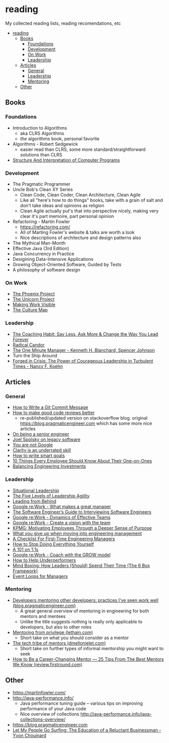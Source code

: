 # reading
My collected reading lists, reading recomendations, etc

- [reading](#reading)
  - [Books](#books)
    - [Foundations](#foundations)
    - [Development](#development)
    - [On Work](#on-work)
    - [Leadership](#leadership)
  - [Articles](#articles)
    - [General](#general)
    - [Leadership](#leadership-1)
    - [Mentoring](#mentoring)
  - [Other](#other)

## Books 

### Foundations 
* Introduction to Algorithms 
  * aka CLRS Algorithms
  * _the_ algorithms book, personal favorite
* Algorithms - Robert Sedgewick
  * easier read than CLRS, some more standard/straightforward solutions than CLRS
* [Structure And Interpretation of Computer Programs](https://mitpress.mit.edu/sites/default/files/sicp/full-text/book/book.html)

### Development
* The Pragmatic Programmer
* Uncle Bob's Clean XY Series
  * Clean Code, Clean Coder, Clean Architecture, Clean Agile
  * Like all "here's how to do things" books, take with a grain of salt and don't take ideas and opinions as religion
  * Clean Agile actually put's that into perspective nicely, making very clear it's part memoire, part personal opinion 
* Refactoring - Martin Fowler
  * https://refactoring.com/
  * All of Marting Fowler's website & talks are worth a look
  * Nice descriptions of architecture and design patterns also
* The Mythical Man-Month
* Effective Java (3rd Edition)
* Java Concurrency in Practice
* Desigining Data-Intensive Applications
* Growing Object-Oriented Software, Guided by Tests
* A philosophy of software design

### On Work
* [The Phoenix Project](https://www.goodreads.com/book/show/17255186-the-phoenix-project)
* [The Unicorn Project](https://www.goodreads.com/book/show/44333183-the-unicorn-project)
* [Making Work Visible](https://www.goodreads.com/book/show/36458712-making-work-visible)
* [The Culture Map](https://www.goodreads.com/en/book/show/22085568-the-culture-map)

### Leadership
* [The Coaching Habit: Say Less, Ask More & Change the Way You Lead Forever](https://boxofcrayons.com/the-coaching-habit-book/)
* [Radical Candor](https://www.radicalcandor.com/)
* [The One Minute Manager - Kenneth H. Blanchard, Spencer Johnson](https://www.goodreads.com/book/show/763362.The_One_Minute_Manager)
* Turn the Ship Around
* [Forged in Crisis: The Power of Courageous Leadership in Turbulent Times - Nancy F. Koehn](https://www.goodreads.com/book/show/34466851-forged-in-crisis)

## Articles

### General
* [How to Write a Git Commit Message](https://chris.beams.io/posts/git-commit/)
* [How to make good code reviews better](https://stackoverflow.blog/2019/09/30/how-to-make-good-code-reviews-better/)
  * re-published/updated version on stackoverflow blog. original https://blog.pragmaticengineer.com which has some more nice articles
* [On being a senior engineer](https://www.kitchensoap.com/2012/10/25/on-being-a-senior-engineer/)
* [Joel Spolsky on legacy software](https://www.joelonsoftware.com/2000/04/06/things-you-should-never-do-part-i/)
* [You are not Google](https://blog.bradfieldcs.com/you-are-not-google-84912cf44afb)
* [Clarity is an underrated skill](https://tomgamon.com/posts/clarity/)
* [How to write smart goals](https://www.atlassian.com/blog/productivity/how-to-write-smart-goals)
* [10 Things Every Employee Should Know About Their One-on-Ones](https://getlighthouse.com/blog/one-on-ones-employee-know/)
* [Balancing Engineering Investments](https://www.swarmia.com/blog/balancing-engineering-investments/)

### Leadership
* [Situational Leadership](https://situational.com/blog/the-four-leadership-styles-of-situational-leadership/)
* [The Five Levels of Leadership Agility](https://www.amanet.org/articles/the-five-levels-of-leadership-agility/?utm_source=pocket_mylist)
* [Leading from Behind](https://hbr.org/2010/05/leading-from-behind)
* [Google re:Work - What makes a great manager](https://rework.withgoogle.com/guides/managers-identify-what-makes-a-great-manager/steps/learn-about-googles-manager-research/)
* [The Software Engineer’s Guide to Interviewing Software Engineers](https://cgroom.medium.com/the-software-engineers-guide-to-interviewing-software-engineers-980bbfdb4006)
* [Google re:Work - Dynamics of Effective Teams](https://rework.withgoogle.com/guides/understanding-team-effectiveness/steps/identify-dynamics-of-effective-teams/)
* [Google re:Work - Create a vision with the team](https://rework.withgoogle.com/guides/managers-set-and-communicate-a-team-vision/steps/create-a-vision-with-the-team/)
* [KPMG: Motivating Employees Through a Deeper Sense of Purpose](https://rework.withgoogle.com/case-studies/KPMG-purpose/?utm_source=pocket_mylist)
* [What you give up when moving into engineering management](https://stackoverflow.blog/2022/02/23/what-you-give-up-when-moving-into-engineering-management/?utm_source=pocket_mylist)
* [A Checklist For First-Time Engineering Managers](https://blog.pragmaticengineer.com/checklist-for-first-time-managers/)
* [How to Stop Doing Everything Yourself](https://www.inc.com/david-finkel/how-to-stop-doing-everything-yourself.html)
* [A 101 on 1:1s](https://engineering.atspotify.com/2015/12/a-101-on-11s/)
* [Google re:Work - Coach with the GROW model](https://rework.withgoogle.com/guides/managers-coach-managers-to-coach/steps/coach-with-the-grow-model/)
* [How to Help Underperformers](https://hybridhacker.email/p/how-to-help-underperformers)
* [Mind Boxing: How Leaders (Should) Spend Their Time (The 6 Box Framework)](https://archive.ph/nGPrq)
* [Event Loops for Managers](https://hugodias.substack.com/p/event-loops-for-managers)

### Mentoring
* [Developers mentoring other developers: practices I've seen work well (blog.pragmaticengineer.com)](https://blog.pragmaticengineer.com/developers-mentoring-other-developers)
  * A great general overview of mentoring in engineering for both mentors and mentees
  * Unlike the title suggests nothing is really only applicable to developers, but also to other roles
* [Mentoring from privilege (lethain.com)](https://lethain.com/mentoring-from-privilege)
  * Short take on what you should consider as a mentor
* [The tech tribe of mentors (dmellonielet.com)](https://dmellonielet.com/2020/10/20/tech-tribe-of-mentors.html)
  * Short take on further types of informal mentorship you might want to seek
* [How to Be a Career-Changing Mentor — 25 Tips From The Best Mentors We Know (review.firstround.com)](https://review.firstround.com/how-to-be-a-career-changing-mentor-25-tips-from-the-best-mentors-we-know)

## Other
* https://martinfowler.com/
* http://java-performance.info/
  * Java performance tuning guide – various tips on improving performance of your Java code
  * Nice overview of collections http://java-performance.info/java-collections-overview/
* https://blog.pragmaticengineer.com
* [Let My People Go Surfing: The Education of a Reluctant Businessman - Yvon Chouinard](https://www.goodreads.com/book/show/22155.Let_My_People_Go_Surfing)
